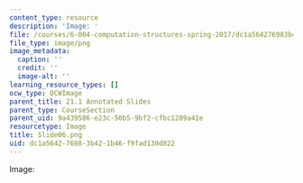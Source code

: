 ```yaml
---
content_type: resource
description: 'Image: '
file: /courses/6-004-computation-structures-spring-2017/dc1a564276983b421b46f9fad130d822_Slide06.png
file_type: image/png
image_metadata:
  caption: ''
  credit: ''
  image-alt: ''
learning_resource_types: []
ocw_type: OCWImage
parent_title: 21.1 Annotated Slides
parent_type: CourseSection
parent_uid: 9a439586-e23c-50b5-9bf2-cfbc1289a41e
resourcetype: Image
title: Slide06.png
uid: dc1a5642-7698-3b42-1b46-f9fad130d822
---
```

Image: 

